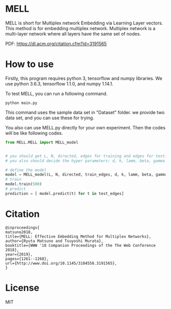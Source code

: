 # MELL
MELL is short for Multiplex network Embedding via Learning Layer vectors. This method is for embedding multiplex network. Multiplex network is a multi-layer network where all layers have the same set of nodes.

PDF: https://dl.acm.org/citation.cfm?id=3191565

# How to use

Firstly, this program requires python 3, tensorflow and numpy libraries.
We use python 3.6.3, tensorflow 1.1.0, and numpy 1.14.1.

To test MELL, you can run a following command.

```shell
python main.py
```

This command uses the sample data set in "Dataset" folder.
we provide two data set, and you can use these for trying.

You also can use MELL.py directly for your own experiment. Then the codes will be
like following codes.

```python
from MELL.MELL import MELL_model


# you should get L, N, directed, edges for training and edges for testing from your data set
# you also should decide the hyper parameters: d, k, lamm, beta, gamma

# define the model
model = MELL_model(L, N, directed, train_edges, d, k, lamm, beta, gamma)
# train
model.train(500)
# predict
prediction = [ model.predict(t) for t in test_edges]
```

# Citation
```
@inproceedings{
matsuno2018,
title={MELL: Effective Embedding Method for Multiplex Networks},
author={Ryuta Matsuno and Tsuyoshi Murata},
booktitle={WWW '18 Companion Proceedings of the The Web Conference 2018},
year={2019},
pages={1261--1268},
url={http://www.doi.org/10.1145/3184558.3191565},
}
```


# License

MIT
